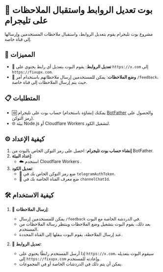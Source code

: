 # 🤖 بوت تعديل الروابط واستقبال الملاحظات على تليجرام

مشروع بوت تليجرام يقوم بتعديل الروابط، واستقبال ملاحظات المستخدمين وإرسالها إلى قناة خاصة.

## 🌟 المميزات

- 🔗 **تعديل الروابط**: يقوم البوت بتعديل أي رابط يحتوي على `https://x.com` إلى `https://fixupx.com`.
- 📝 **وضع الملاحظات**: يمكن للمستخدمين إرسال ملاحظاتهم باستخدام أمر `/feedback`، حيث يتم إرسال الملاحظات إلى قناة خاصة.

## 📋 المتطلبات

- 🆔 حساب بوت على تليجرام (يمكنك إنشاؤه باستخدام [BotFather](https://core.telegram.org/bots#botfather) والحصول على رمز التوكن).
- 🌐 بيئة Node.js أو Cloudflare Workers لتشغيل الكود.

## ⚙️ كيفية الإعداد

1. **إنشاء حساب بوت تليجرام**: احصل على رمز التوكن الخاص بالبوت من BotFather.
2. **إعداد البيئة**:
   -  ☁️ استخدم Cloudflare Workers .
3. **تعديل الكود**:
   - 🔑 ضع رمز التوكن الخاص بك في `telegramAuthToken`.
   - 🔗 ضع معرف القناة الخاصة بك في `channelChatId`.

## 🛠️ كيفية الاستخدام

1. 📝 **إرسال الملاحظات**:
   - يمكن للمستخدمين إرسال `/feedback` في الدردشة الخاصة مع البوت.
   - بعد ذلك، يقوم البوت بتشغيل وضع الملاحظات وينتظر رسالة الملاحظات من المستخدم.
   - عند إرسال الملاحظة، يقوم البوت بنقلها إلى القناة المحددة.

2. 🔗 **تعديل الروابط**:
   - إذا أرسل المستخدم رابطًا يحتوي على `https://x.com`، سيقوم البوت بتعديله إلى `https://fixupx.com` وإعادته للمستخدم.
   - يمكن أن يتم ذلك في الدردشات الخاصة أو في المجموعات.
 
